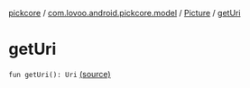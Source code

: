 [pickcore](../../index.md) / [com.lovoo.android.pickcore.model](../index.md) / [Picture](index.md) / [getUri](./get-uri.md)

# getUri

`fun getUri(): Uri` [(source)](https://github.com/lovoo/android-pickpic/blob/master/pickcore/pickcore/src/main/kotlin/com/lovoo/android/pickcore/model/Picture.kt#L56)